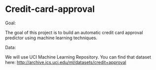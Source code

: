 # Credit-card-approval

Goal:

The goal of this project is to build an automatic credit card approval predictor using machine learning techniques.

Data:

We will use UCI Machine Learning Repository. You can find that dataset here: 
http://archive.ics.uci.edu/ml/datasets/credit+approval
